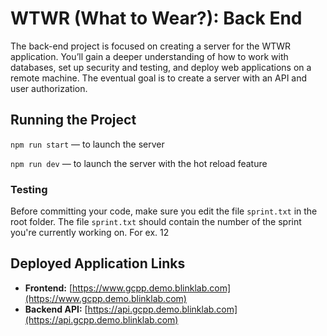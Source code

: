 # WTWR (What to Wear?): Back End
The back-end project is focused on creating a server for the WTWR application. You’ll gain a deeper understanding of how to work with databases, set up security and testing, and deploy web applications on a remote machine. The eventual goal is to create a server with an API and user authorization.
## Running the Project
`npm run start` — to launch the server 

`npm run dev` — to launch the server with the hot reload feature

### Testing
Before committing your code, make sure you edit the file `sprint.txt` in the root folder. The file `sprint.txt` should contain the number of the sprint you're currently working on. For ex. 12

## Deployed Application Links

- **Frontend:** [https://www.gcpp.demo.blinklab.com](https://www.gcpp.demo.blinklab.com)
- **Backend API:** [https://api.gcpp.demo.blinklab.com](https://api.gcpp.demo.blinklab.com)
